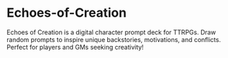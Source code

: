 # Echoes-of-Creation
Echoes of Creation is a digital character prompt deck for TTRPGs. Draw random prompts to inspire unique backstories, motivations, and conflicts. Perfect for players and GMs seeking creativity!
